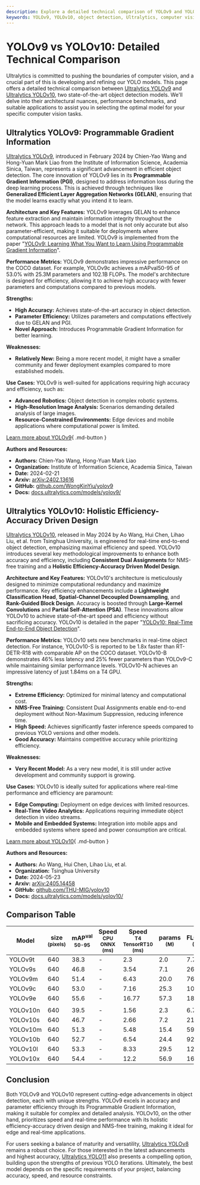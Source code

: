 ```yaml
---
description: Explore a detailed technical comparison of YOLOv9 and YOLOv10, covering architecture, performance, and use cases. Find the best model for your needs.
keywords: YOLOv9, YOLOv10, object detection, Ultralytics, computer vision, model comparison, AI models, deep learning, efficiency, accuracy, real-time
---
```


# YOLOv9 vs YOLOv10: Detailed Technical Comparison

Ultralytics is committed to pushing the boundaries of computer vision, and a crucial part of this is developing and refining our YOLO models. This page offers a detailed technical comparison between [Ultralytics YOLOv9](https://docs.ultralytics.com/models/yolov9/) and [Ultralytics YOLOv10](https://docs.ultralytics.com/models/yolov10/), two state-of-the-art object detection models. We'll delve into their architectural nuances, performance benchmarks, and suitable applications to assist you in selecting the optimal model for your specific computer vision tasks.

<script async src="https://cdn.jsdelivr.net/npm/chart.js@3.9.1/dist/chart.min.js"></script>
<script defer src="../../javascript/benchmark.js"></script>

<canvas id="modelComparisonChart" width="1024" height="400" active-models='["YOLOv9", "YOLOv10"]'></canvas>

## Ultralytics YOLOv9: Programmable Gradient Information

[Ultralytics YOLOv9](https://docs.ultralytics.com/models/yolov9/), introduced in February 2024 by Chien-Yao Wang and Hong-Yuan Mark Liao from the Institute of Information Science, Academia Sinica, Taiwan, represents a significant advancement in efficient object detection. The core innovation of YOLOv9 lies in its **Programmable Gradient Information (PGI)**, designed to address information loss during the deep learning process. This is achieved through techniques like **Generalized Efficient Layer Aggregation Networks (GELAN)**, ensuring that the model learns exactly what you intend it to learn.

**Architecture and Key Features:**
YOLOv9 leverages GELAN to enhance feature extraction and maintain information integrity throughout the network. This approach leads to a model that is not only accurate but also parameter-efficient, making it suitable for deployments where computational resources are limited. YOLOv9 is implemented from the paper "[YOLOv9: Learning What You Want to Learn Using Programmable Gradient Information](https://arxiv.org/abs/2402.13616)".

**Performance Metrics:**
YOLOv9 demonstrates impressive performance on the COCO dataset. For example, YOLOv9c achieves a mAPval50-95 of 53.0% with 25.3M parameters and 102.1B FLOPs. The model's architecture is designed for efficiency, allowing it to achieve high accuracy with fewer parameters and computations compared to previous models.

**Strengths:**

- **High Accuracy:** Achieves state-of-the-art accuracy in object detection.
- **Parameter Efficiency:** Utilizes parameters and computations effectively due to GELAN and PGI.
- **Novel Approach:** Introduces Programmable Gradient Information for better learning.

**Weaknesses:**

- **Relatively New:** Being a more recent model, it might have a smaller community and fewer deployment examples compared to more established models.

**Use Cases:**
YOLOv9 is well-suited for applications requiring high accuracy and efficiency, such as:

- **Advanced Robotics:** Object detection in complex robotic systems.
- **High-Resolution Image Analysis:** Scenarios demanding detailed analysis of large images.
- **Resource-Constrained Environments:** Edge devices and mobile applications where computational power is limited.

[Learn more about YOLOv9](https://docs.ultralytics.com/models/yolov9/){ .md-button }

**Authors and Resources:**

- **Authors:** Chien-Yao Wang, Hong-Yuan Mark Liao
- **Organization:** Institute of Information Science, Academia Sinica, Taiwan
- **Date:** 2024-02-21
- **Arxiv:** [arXiv:2402.13616](https://arxiv.org/abs/2402.13616)
- **GitHub:** [github.com/WongKinYiu/yolov9](https://github.com/WongKinYiu/yolov9)
- **Docs:** [docs.ultralytics.com/models/yolov9/](https://docs.ultralytics.com/models/yolov9/)

## Ultralytics YOLOv10: Holistic Efficiency-Accuracy Driven Design

[Ultralytics YOLOv10](https://docs.ultralytics.com/models/yolov10/), released in May 2024 by Ao Wang, Hui Chen, Lihao Liu, et al. from Tsinghua University, is engineered for real-time end-to-end object detection, emphasizing maximal efficiency and speed. YOLOv10 introduces several key methodological improvements to enhance both accuracy and efficiency, including **Consistent Dual Assignments** for NMS-free training and a **Holistic Efficiency-Accuracy Driven Model Design**.

**Architecture and Key Features:**
YOLOv10's architecture is meticulously designed to minimize computational redundancy and maximize performance. Key efficiency enhancements include a **Lightweight Classification Head**, **Spatial-Channel Decoupled Downsampling**, and **Rank-Guided Block Design**. Accuracy is boosted through **Large-Kernel Convolutions** and **Partial Self-Attention (PSA)**. These innovations allow YOLOv10 to achieve state-of-the-art speed and efficiency without sacrificing accuracy. YOLOv10 is detailed in the paper "[YOLOv10: Real-Time End-to-End Object Detection](https://arxiv.org/abs/2405.14458)".

**Performance Metrics:**
YOLOv10 sets new benchmarks in real-time object detection. For instance, YOLOv10-S is reported to be 1.8x faster than RT-DETR-R18 with comparable AP on the COCO dataset. YOLOv10-B demonstrates 46% less latency and 25% fewer parameters than YOLOv9-C while maintaining similar performance levels. YOLOv10-N achieves an impressive latency of just 1.84ms on a T4 GPU.

**Strengths:**

- **Extreme Efficiency:** Optimized for minimal latency and computational cost.
- **NMS-Free Training:** Consistent Dual Assignments enable end-to-end deployment without Non-Maximum Suppression, reducing inference time.
- **High Speed:** Achieves significantly faster inference speeds compared to previous YOLO versions and other models.
- **Good Accuracy:** Maintains competitive accuracy while prioritizing efficiency.

**Weaknesses:**

- **Very Recent Model:** As a very new model, it is still under active development and community support is growing.

**Use Cases:**
YOLOv10 is ideally suited for applications where real-time performance and efficiency are paramount:

- **Edge Computing:** Deployment on edge devices with limited resources.
- **Real-Time Video Analytics:** Applications requiring immediate object detection in video streams.
- **Mobile and Embedded Systems:** Integration into mobile apps and embedded systems where speed and power consumption are critical.

[Learn more about YOLOv10](https://docs.ultralytics.com/models/yolov10/){ .md-button }

**Authors and Resources:**

- **Authors:** Ao Wang, Hui Chen, Lihao Liu, et al.
- **Organization:** Tsinghua University
- **Date:** 2024-05-23
- **Arxiv:** [arXiv:2405.14458](https://arxiv.org/abs/2405.14458)
- **GitHub:** [github.com/THU-MIG/yolov10](https://github.com/THU-MIG/yolov10)
- **Docs:** [docs.ultralytics.com/models/yolov10/](https://docs.ultralytics.com/models/yolov10/)

## Comparison Table

| Model    | size<br><sup>(pixels) | mAP<sup>val<br>50-95 | Speed<br><sup>CPU ONNX<br>(ms) | Speed<br><sup>T4 TensorRT10<br>(ms) | params<br><sup>(M) | FLOPs<br><sup>(B) |
| -------- | --------------------- | -------------------- | ------------------------------ | ----------------------------------- | ------------------ | ----------------- |
| YOLOv9t  | 640                   | 38.3                 | -                              | 2.3                                 | 2.0                | 7.7               |
| YOLOv9s  | 640                   | 46.8                 | -                              | 3.54                                | 7.1                | 26.4              |
| YOLOv9m  | 640                   | 51.4                 | -                              | 6.43                                | 20.0               | 76.3              |
| YOLOv9c  | 640                   | 53.0                 | -                              | 7.16                                | 25.3               | 102.1             |
| YOLOv9e  | 640                   | 55.6                 | -                              | 16.77                               | 57.3               | 189.0             |
|          |                       |                      |                                |                                     |                    |                   |
| YOLOv10n | 640                   | 39.5                 | -                              | 1.56                                | 2.3                | 6.7               |
| YOLOv10s | 640                   | 46.7                 | -                              | 2.66                                | 7.2                | 21.6              |
| YOLOv10m | 640                   | 51.3                 | -                              | 5.48                                | 15.4               | 59.1              |
| YOLOv10b | 640                   | 52.7                 | -                              | 6.54                                | 24.4               | 92.0              |
| YOLOv10l | 640                   | 53.3                 | -                              | 8.33                                | 29.5               | 120.3             |
| YOLOv10x | 640                   | 54.4                 | -                              | 12.2                                | 56.9               | 160.4             |

## Conclusion

Both YOLOv9 and YOLOv10 represent cutting-edge advancements in object detection, each with unique strengths. YOLOv9 excels in accuracy and parameter efficiency through its Programmable Gradient Information, making it suitable for complex and detailed analysis. YOLOv10, on the other hand, prioritizes speed and real-time performance with its holistic efficiency-accuracy driven design and NMS-free training, making it ideal for edge and real-time applications.

For users seeking a balance of maturity and versatility, [Ultralytics YOLOv8](https://docs.ultralytics.com/models/yolov8/) remains a robust choice. For those interested in the latest advancements and highest accuracy, [Ultralytics YOLO11](https://docs.ultralytics.com/models/yolo11/) also presents a compelling option, building upon the strengths of previous YOLO iterations. Ultimately, the best model depends on the specific requirements of your project, balancing accuracy, speed, and resource constraints.